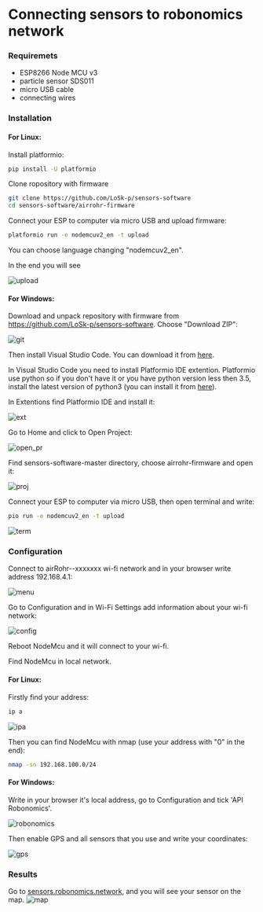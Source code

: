# Connecting sensors to robonomics network
### Requiremets
* ESP8266 Node MCU v3
* particle sensor SDS011
* micro USB cable
* connecting wires

### Installation
#### For Linux:
Install platformio:
```bash
pip install -U platformio
```
Clone ropository with firmware
```bash
git clone https://github.com/LoSk-p/sensors-software
cd sensors-software/airrohr-firmware
```
Connect your ESP to computer via micro USB and upload firmware:
```bash
platformio run -e nodemcuv2_en -t upload
```
You can choose language changing "nodemcuv2_en".

In the end you will see

![upload](https://github.com/LoSk-p/media/blob/master/esp/upload.jpg)
#### For Windows:
Download and unpack repository with firmware from https://github.com/LoSk-p/sensors-software. Choose "Download ZIP":

![git](https://github.com/LoSk-p/media/blob/master/git.PNG)

Then install Visual Studio Code. You can download it from [here](https://code.visualstudio.com/Download).

In Visual Studio Code you need to install Platformio IDE extention. Platformio use python so if you don't have it or you have python version less then 3.5, install the latest version of python3 (you can install it from [here](https://www.python.org/downloads/)). 

In Extentions find Platformio IDE and install it:

![ext](https://github.com/LoSk-p/media/blob/master/ist_plat.PNG)

Go to Home and click to Open Project:

![open_pr](https://github.com/LoSk-p/media/blob/master/plat_home.PNG)

Find sensors-software-master directory, choose airrohr-firmware and open it:

![proj](https://github.com/LoSk-p/media/blob/master/open_proj.PNG)

Connect your ESP to computer via micro USB, then open terminal and write:
```bash
pio run -e nodemcuv2_en -t upload
```

![term](https://github.com/LoSk-p/media/blob/master/terminal.PNG)

### Configuration
Connect to airRohr--xxxxxxx wi-fi network and in your browser write address 192.168.4.1:

![menu](https://github.com/LoSk-p/media/blob/master/esp/menu1.jpg)

Go to Configuration and in Wi-Fi Settings add information about your wi-fi network:

![config](https://github.com/LoSk-p/media/blob/master/esp/config.png)

Reboot NodeMcu and it will connect to your wi-fi.

Find NodeMcu in local network.
#### For Linux:
Firstly find your address:
```bash
ip a
```

![ipa](https://github.com/LoSk-p/media/blob/master/esp/ipa.jpg)

Then you can find NodeMcu with nmap (use your address with "0" in the end):
```bash
nmap -sn 192.168.100.0/24
```
#### For Windows:

Write in your browser it's local address, go to Configuration and tick 'API Robonomics'. 

![robonomics](https://github.com/LoSk-p/media/blob/master/esp/APIrobonomics.jpg)

Then enable GPS and all sensors that you use and write your coordinates:

![gps](https://github.com/LoSk-p/media/blob/master/esp/gps.jpg)

### Results
Go to [sensors.robonomics.network](https://sensors.robonomics.network/#/), and you will see your sensor on the map.
![map](https://github.com/LoSk-p/media/blob/master/esp/map.jpg)
